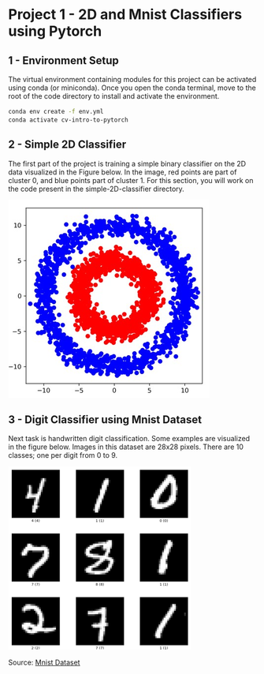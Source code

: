 # Project 1 - 2D and Mnist Classifiers using Pytorch

## 1 - Environment Setup

The virtual environment containing modules for this project can be activated using conda (or miniconda).
Once you open the conda terminal, move to the root of the code directory to install and activate the 
environment.
```BASH
conda env create -f env.yml
conda activate cv-intro-to-pytorch
```

## 2 - Simple 2D Classifier
The first part of the project is training a simple binary classifier on the 2D data visualized in the Figure below. 
In the image, red points are part of cluster 0, and blue points part of cluster 1. For this section, you will work on the
code present in the simple-2D-classifier directory.

![Training Data for 2D Classifier](images/training_data_2D.png)

## 3 - Digit Classifier using Mnist Dataset
Next task is handwritten digit classification. Some examples are visualized in the figure below. Images in this dataset
are 28x28 pixels. There are 10 classes; one per digit from 0 to 9.

![Training Data for Mnist Classifier](images/mnist_example.png)

Source: [Mnist Dataset](https://www.tensorflow.org/datasets/catalog/mnist)


